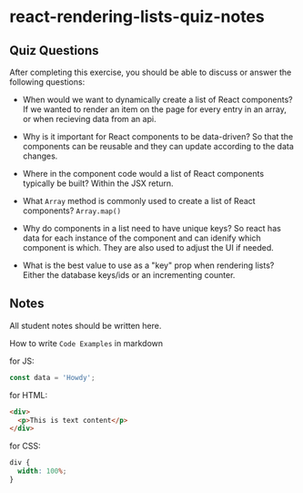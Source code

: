 # react-rendering-lists-quiz-notes

## Quiz Questions

After completing this exercise, you should be able to discuss or answer the following questions:

- When would we want to dynamically create a list of React components?
  If we wanted to render an item on the page for every entry in an array, or when recieving data from an api.

- Why is it important for React components to be data-driven?
  So that the components can be reusable and they can update according to the data changes.

- Where in the component code would a list of React components typically be built?
  Within the JSX return.

- What `Array` method is commonly used to create a list of React components?
  `Array.map()`

- Why do components in a list need to have unique keys?
  So react has data for each instance of the component and can idenify which component is which. They are also used to adjust the UI if needed.

- What is the best value to use as a "key" prop when rendering lists?
  Either the database keys/ids or an incrementing counter.

## Notes

All student notes should be written here.

How to write `Code Examples` in markdown

for JS:

```javascript
const data = 'Howdy';
```

for HTML:

```html
<div>
  <p>This is text content</p>
</div>
```

for CSS:

```css
div {
  width: 100%;
}
```
